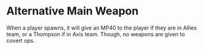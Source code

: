 # Alternative Main Weapon

When a player spawns, it will give an MP40 to the player if they are in Allies team, or a Thompson if in Axis team. Though, no weapons are given to covert ops.
